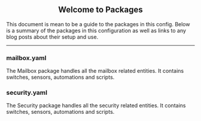 <h2 align="center">
Welcome to Packages
</h2>

This document is mean to be a guide to the packages in this config. Below is a summary of the packages in this configuration as well as links to any blog posts about their setup and use. 

<hr>

### mailbox.yaml

The Mailbox package handles all the mailbox related entities. It contains switches, sensors, automations and scripts. 

### security.yaml

The Security package handles all the security related entities. It contains switches, sensors, automations and scripts.
